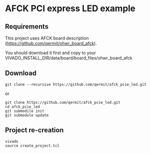 # AFCK PCI express LED example

## Requirements
This project uses AFCK board description (https://github.com/qermit/ohwr_board_afck).

You should download it first and copy to your VIVADO_INSTALL_DIR/data/board/board_files/ohwr_board_afck

## Download

    git clone --recursive https://github.com/qermit/afck_pcie_led.git

or 

    git clone https://github.com/qermit/afck_pcie_led.git 
    cd afck_pcie_led
    git submodile init
    git submodule update

## Project re-creation

    vivado
    source create_project.tcl

